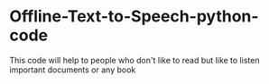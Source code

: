 # Offline-Text-to-Speech-python-code
This code will help to people who don't like to read but like to listen important documents or any book    
